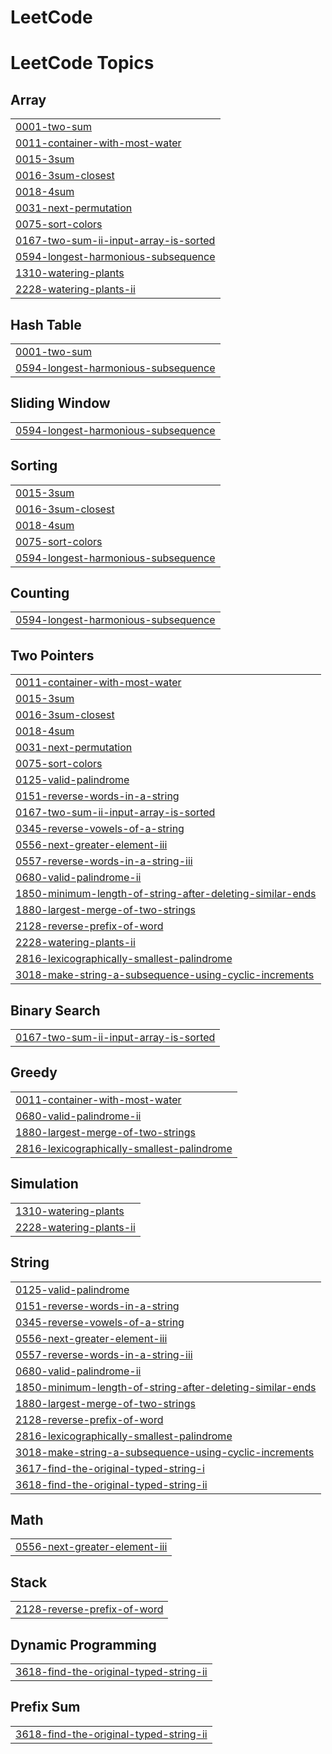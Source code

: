 # LeetCode
<!---LeetCode Topics Start-->
# LeetCode Topics
## Array
|  |
| ------- |
| [0001-two-sum](https://github.com/SASakhare/LeetCode/tree/master/0001-two-sum) |
| [0011-container-with-most-water](https://github.com/SASakhare/LeetCode/tree/master/0011-container-with-most-water) |
| [0015-3sum](https://github.com/SASakhare/LeetCode/tree/master/0015-3sum) |
| [0016-3sum-closest](https://github.com/SASakhare/LeetCode/tree/master/0016-3sum-closest) |
| [0018-4sum](https://github.com/SASakhare/LeetCode/tree/master/0018-4sum) |
| [0031-next-permutation](https://github.com/SASakhare/LeetCode/tree/master/0031-next-permutation) |
| [0075-sort-colors](https://github.com/SASakhare/LeetCode/tree/master/0075-sort-colors) |
| [0167-two-sum-ii-input-array-is-sorted](https://github.com/SASakhare/LeetCode/tree/master/0167-two-sum-ii-input-array-is-sorted) |
| [0594-longest-harmonious-subsequence](https://github.com/SASakhare/LeetCode/tree/master/0594-longest-harmonious-subsequence) |
| [1310-watering-plants](https://github.com/SASakhare/LeetCode/tree/master/1310-watering-plants) |
| [2228-watering-plants-ii](https://github.com/SASakhare/LeetCode/tree/master/2228-watering-plants-ii) |
## Hash Table
|  |
| ------- |
| [0001-two-sum](https://github.com/SASakhare/LeetCode/tree/master/0001-two-sum) |
| [0594-longest-harmonious-subsequence](https://github.com/SASakhare/LeetCode/tree/master/0594-longest-harmonious-subsequence) |
## Sliding Window
|  |
| ------- |
| [0594-longest-harmonious-subsequence](https://github.com/SASakhare/LeetCode/tree/master/0594-longest-harmonious-subsequence) |
## Sorting
|  |
| ------- |
| [0015-3sum](https://github.com/SASakhare/LeetCode/tree/master/0015-3sum) |
| [0016-3sum-closest](https://github.com/SASakhare/LeetCode/tree/master/0016-3sum-closest) |
| [0018-4sum](https://github.com/SASakhare/LeetCode/tree/master/0018-4sum) |
| [0075-sort-colors](https://github.com/SASakhare/LeetCode/tree/master/0075-sort-colors) |
| [0594-longest-harmonious-subsequence](https://github.com/SASakhare/LeetCode/tree/master/0594-longest-harmonious-subsequence) |
## Counting
|  |
| ------- |
| [0594-longest-harmonious-subsequence](https://github.com/SASakhare/LeetCode/tree/master/0594-longest-harmonious-subsequence) |
## Two Pointers
|  |
| ------- |
| [0011-container-with-most-water](https://github.com/SASakhare/LeetCode/tree/master/0011-container-with-most-water) |
| [0015-3sum](https://github.com/SASakhare/LeetCode/tree/master/0015-3sum) |
| [0016-3sum-closest](https://github.com/SASakhare/LeetCode/tree/master/0016-3sum-closest) |
| [0018-4sum](https://github.com/SASakhare/LeetCode/tree/master/0018-4sum) |
| [0031-next-permutation](https://github.com/SASakhare/LeetCode/tree/master/0031-next-permutation) |
| [0075-sort-colors](https://github.com/SASakhare/LeetCode/tree/master/0075-sort-colors) |
| [0125-valid-palindrome](https://github.com/SASakhare/LeetCode/tree/master/0125-valid-palindrome) |
| [0151-reverse-words-in-a-string](https://github.com/SASakhare/LeetCode/tree/master/0151-reverse-words-in-a-string) |
| [0167-two-sum-ii-input-array-is-sorted](https://github.com/SASakhare/LeetCode/tree/master/0167-two-sum-ii-input-array-is-sorted) |
| [0345-reverse-vowels-of-a-string](https://github.com/SASakhare/LeetCode/tree/master/0345-reverse-vowels-of-a-string) |
| [0556-next-greater-element-iii](https://github.com/SASakhare/LeetCode/tree/master/0556-next-greater-element-iii) |
| [0557-reverse-words-in-a-string-iii](https://github.com/SASakhare/LeetCode/tree/master/0557-reverse-words-in-a-string-iii) |
| [0680-valid-palindrome-ii](https://github.com/SASakhare/LeetCode/tree/master/0680-valid-palindrome-ii) |
| [1850-minimum-length-of-string-after-deleting-similar-ends](https://github.com/SASakhare/LeetCode/tree/master/1850-minimum-length-of-string-after-deleting-similar-ends) |
| [1880-largest-merge-of-two-strings](https://github.com/SASakhare/LeetCode/tree/master/1880-largest-merge-of-two-strings) |
| [2128-reverse-prefix-of-word](https://github.com/SASakhare/LeetCode/tree/master/2128-reverse-prefix-of-word) |
| [2228-watering-plants-ii](https://github.com/SASakhare/LeetCode/tree/master/2228-watering-plants-ii) |
| [2816-lexicographically-smallest-palindrome](https://github.com/SASakhare/LeetCode/tree/master/2816-lexicographically-smallest-palindrome) |
| [3018-make-string-a-subsequence-using-cyclic-increments](https://github.com/SASakhare/LeetCode/tree/master/3018-make-string-a-subsequence-using-cyclic-increments) |
## Binary Search
|  |
| ------- |
| [0167-two-sum-ii-input-array-is-sorted](https://github.com/SASakhare/LeetCode/tree/master/0167-two-sum-ii-input-array-is-sorted) |
## Greedy
|  |
| ------- |
| [0011-container-with-most-water](https://github.com/SASakhare/LeetCode/tree/master/0011-container-with-most-water) |
| [0680-valid-palindrome-ii](https://github.com/SASakhare/LeetCode/tree/master/0680-valid-palindrome-ii) |
| [1880-largest-merge-of-two-strings](https://github.com/SASakhare/LeetCode/tree/master/1880-largest-merge-of-two-strings) |
| [2816-lexicographically-smallest-palindrome](https://github.com/SASakhare/LeetCode/tree/master/2816-lexicographically-smallest-palindrome) |
## Simulation
|  |
| ------- |
| [1310-watering-plants](https://github.com/SASakhare/LeetCode/tree/master/1310-watering-plants) |
| [2228-watering-plants-ii](https://github.com/SASakhare/LeetCode/tree/master/2228-watering-plants-ii) |
## String
|  |
| ------- |
| [0125-valid-palindrome](https://github.com/SASakhare/LeetCode/tree/master/0125-valid-palindrome) |
| [0151-reverse-words-in-a-string](https://github.com/SASakhare/LeetCode/tree/master/0151-reverse-words-in-a-string) |
| [0345-reverse-vowels-of-a-string](https://github.com/SASakhare/LeetCode/tree/master/0345-reverse-vowels-of-a-string) |
| [0556-next-greater-element-iii](https://github.com/SASakhare/LeetCode/tree/master/0556-next-greater-element-iii) |
| [0557-reverse-words-in-a-string-iii](https://github.com/SASakhare/LeetCode/tree/master/0557-reverse-words-in-a-string-iii) |
| [0680-valid-palindrome-ii](https://github.com/SASakhare/LeetCode/tree/master/0680-valid-palindrome-ii) |
| [1850-minimum-length-of-string-after-deleting-similar-ends](https://github.com/SASakhare/LeetCode/tree/master/1850-minimum-length-of-string-after-deleting-similar-ends) |
| [1880-largest-merge-of-two-strings](https://github.com/SASakhare/LeetCode/tree/master/1880-largest-merge-of-two-strings) |
| [2128-reverse-prefix-of-word](https://github.com/SASakhare/LeetCode/tree/master/2128-reverse-prefix-of-word) |
| [2816-lexicographically-smallest-palindrome](https://github.com/SASakhare/LeetCode/tree/master/2816-lexicographically-smallest-palindrome) |
| [3018-make-string-a-subsequence-using-cyclic-increments](https://github.com/SASakhare/LeetCode/tree/master/3018-make-string-a-subsequence-using-cyclic-increments) |
| [3617-find-the-original-typed-string-i](https://github.com/SASakhare/LeetCode/tree/master/3617-find-the-original-typed-string-i) |
| [3618-find-the-original-typed-string-ii](https://github.com/SASakhare/LeetCode/tree/master/3618-find-the-original-typed-string-ii) |
## Math
|  |
| ------- |
| [0556-next-greater-element-iii](https://github.com/SASakhare/LeetCode/tree/master/0556-next-greater-element-iii) |
## Stack
|  |
| ------- |
| [2128-reverse-prefix-of-word](https://github.com/SASakhare/LeetCode/tree/master/2128-reverse-prefix-of-word) |
## Dynamic Programming
|  |
| ------- |
| [3618-find-the-original-typed-string-ii](https://github.com/SASakhare/LeetCode/tree/master/3618-find-the-original-typed-string-ii) |
## Prefix Sum
|  |
| ------- |
| [3618-find-the-original-typed-string-ii](https://github.com/SASakhare/LeetCode/tree/master/3618-find-the-original-typed-string-ii) |
<!---LeetCode Topics End-->